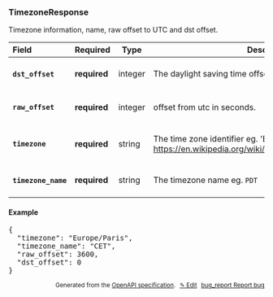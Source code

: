 <!--- This is a generated file, do not edit! -->
<!--- [START woosmap_http_schema_timezoneresponse] -->
<h3 class="schema-object" id="TimezoneResponse">TimezoneResponse</h3>

Timezone information, name, raw offset to UTC and dst offset.

| Field                                                                                                               | Required     | Type    | Description                                                                                                                                                                                                                                    |
| :------------------------------------------------------------------------------------------------------------------ | ------------ | ------- | ---------------------------------------------------------------------------------------------------------------------------------------------------------------------------------------------------------------------------------------------- |
| <h4 id="TimezoneResponse-dst_offset" class="add-link schema-object-property-key"><code>dst_offset</code></h4>       | **required** | integer | <div class="nonref-property-description"><p>The daylight saving time offset in seconds.</p></div>                                                                                                                                              |
| <h4 id="TimezoneResponse-raw_offset" class="add-link schema-object-property-key"><code>raw_offset</code></h4>       | **required** | integer | <div class="nonref-property-description"><p>offset from utc in seconds.</p></div>                                                                                                                                                              |
| <h4 id="TimezoneResponse-timezone" class="add-link schema-object-property-key"><code>timezone</code></h4>           | **required** | string  | <div class="nonref-property-description"><p>The time zone identifier eg. 'Europe/Paris'. see <a href="https://en.wikipedia.org/wiki/List_of_tz_database_time_zones">https://en.wikipedia.org/wiki/List_of_tz_database_time_zones</a></p></div> |
| <h4 id="TimezoneResponse-timezone_name" class="add-link schema-object-property-key"><code>timezone_name</code></h4> | **required** | string  | <div class="nonref-property-description"><p>The timezone name eg. <code>PDT</code></p></div>                                                                                                                                                   |

<h4 class="schema-object-example" id="TimezoneResponse-example">Example</h4>

<pre class="notranslate lang-json prettyprint">{
  "timezone": "Europe/Paris",
  "timezone_name": "CET",
  "raw_offset": 3600,
  "dst_offset": 0
}</pre>

<p style="text-align: right; font-size: smaller;">Generated from the <a data-label="openapi-github" href="https://github.com/woosmap/openapi-specification" title="Woosmap OpenAPI Specification" class="external">OpenAPI specification</a>.
<a data-label="openapi-github-woosmap-http-schema-timezoneresponse" data-action="edit" style="margin-left: 5px;" href="https://github.com/woosmap/openapi-specification/blob/main/specification/schemas/TimezoneResponse.yml" title="Edit on GitHub">✎ Edit</a>
<a data-label="openapi-github-woosmap-http-schema-timezoneresponse" data-action="bug" style="margin-left: 5px;" href="https://github.com/woosmap/openapi-specification/issues/new?assignees=&labels=type%3A+bug%2C+triage+me&template=bug_report.md&title=[schemas] Bug - TimezoneResponse" title="File bug for schemas on GitHub"><span class="material-icons">bug_report</span> Report bug</a>
</p>

<!--- [END woosmap_http_schema_timezoneresponse] -->
